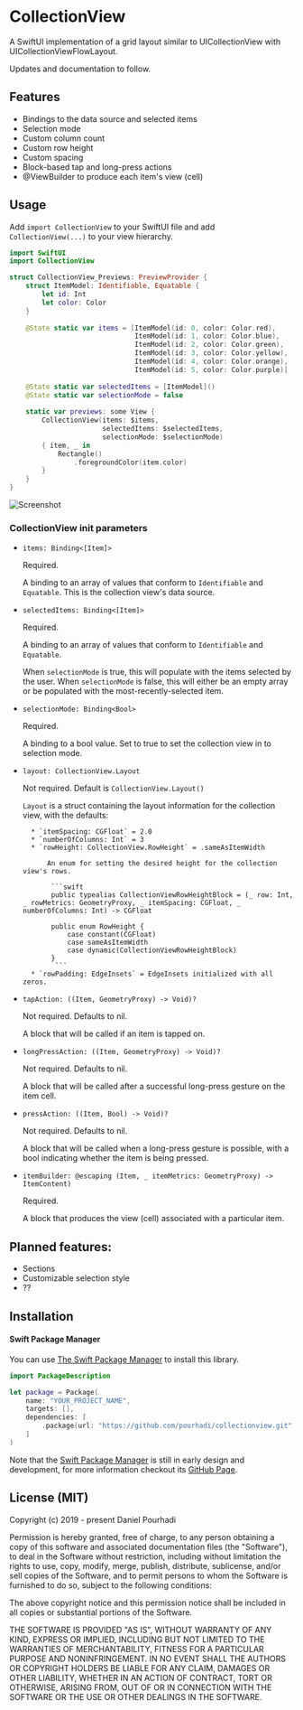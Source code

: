 # CollectionView

A SwiftUI implementation of a grid layout similar to UICollectionView with UICollectionViewFlowLayout.

Updates and documentation to follow.

## Features

* Bindings to the data source and selected items
* Selection mode
* Custom column count
* Custom row height
* Custom spacing
* Block-based tap and long-press actions
* @ViewBuilder to produce each item's view (cell)

## Usage

Add `import CollectionView` to your SwiftUI file and add `CollectionView(...)` to your view hierarchy. 

```swift
import SwiftUI
import CollectionView

struct CollectionView_Previews: PreviewProvider {
    struct ItemModel: Identifiable, Equatable {
        let id: Int
        let color: Color
    }
    
    @State static var items = [ItemModel(id: 0, color: Color.red),
                               ItemModel(id: 1, color: Color.blue),
                               ItemModel(id: 2, color: Color.green),
                               ItemModel(id: 3, color: Color.yellow),
                               ItemModel(id: 4, color: Color.orange),
                               ItemModel(id: 5, color: Color.purple)]
    
    @State static var selectedItems = [ItemModel]()
    @State static var selectionMode = false
    
    static var previews: some View {
        CollectionView(items: $items,
                       selectedItems: $selectedItems,
                       selectionMode: $selectionMode)
        { item, _ in
            Rectangle()
                .foregroundColor(item.color)
        }
    }
}

```
![Screenshot](https://github.com/pourhadi/collectionview/blob/master/screenshot.png?raw=true)

### CollectionView init parameters

 * `items: Binding<[Item]>`

    Required. 

    A binding to an array of values that conform to `Identifiable` and `Equatable`. This is the collection view's data source.

* `selectedItems: Binding<[Item]>`

    Required.

    A binding to an array of values that conform to `Identifiable` and `Equatable`.

    When `selectionMode` is true, this will populate with the items selected by the user. When `selectionMode` is false, this will either be an empty array or be populated with the most-recently-selected item.

* `selectionMode: Binding<Bool>`

    Required.

    A binding to a bool value. Set to true to set the collection view in to selection mode.

* `layout: CollectionView.Layout`

    Not required. Default is `CollectionView.Layout()`
    
    `Layout` is a struct containing the layout information for the collection view, with the defaults:
   
        * `itemSpacing: CGFloat` = 2.0
        * `numberOfColumns: Int` = 3   
        * `rowHeight: CollectionView.RowHeight` = .sameAsItemWidth

            An enum for setting the desired height for the collection view's rows.

             ```swift
             public typealias CollectionViewRowHeightBlock = (_ row: Int, _ rowMetrics: GeometryProxy, _ itemSpacing: CGFloat, _ numberOfColumns: Int) -> CGFloat

             public enum RowHeight {
                 case constant(CGFloat)
                 case sameAsItemWidth
                 case dynamic(CollectionViewRowHeightBlock)
             }
              ```
        * `rowPadding: EdgeInsets` = EdgeInsets initialized with all zeros.

* `tapAction: ((Item, GeometryProxy) -> Void)?`

    Not required. Defaults to nil.

    A block that will be called if an item is tapped on.

* `longPressAction: ((Item, GeometryProxy) -> Void)?`

    Not required. Defaults to nil.

    A block that will be called after a successful long-press gesture on the item cell.
    
* `pressAction: ((Item, Bool) -> Void)?`

    Not required. Defaults to nil.

    A block that will be called when a long-press gesture is possible, with a bool indicating whether the item is being pressed.
    
* `itemBuilder: @escaping (Item, _ itemMetrics: GeometryProxy) -> ItemContent)`

    Required.

    A block that produces the view (cell) associated with a particular item.
    


## Planned features:
* Sections
* Customizable selection style
* ??

## Installation

#### Swift Package Manager
You can use [The Swift Package Manager](https://swift.org/package-manager) to install this library.

```swift
import PackageDescription

let package = Package(
    name: "YOUR_PROJECT_NAME",
    targets: [],
    dependencies: [
        .package(url: "https://github.com/pourhadi/collectionview.git", .branch("master"))    
    ]
)
```

Note that the [Swift Package Manager](https://swift.org/package-manager) is still in early design and development, for more information checkout its [GitHub Page](https://github.com/apple/swift-package-manager).

## License (MIT)

Copyright (c) 2019 - present Daniel Pourhadi

Permission is hereby granted, free of charge, to any person obtaining a copy
of this software and associated documentation files (the "Software"), to deal
in the Software without restriction, including without limitation the rights
to use, copy, modify, merge, publish, distribute, sublicense, and/or sell
copies of the Software, and to permit persons to whom the Software is
furnished to do so, subject to the following conditions:

The above copyright notice and this permission notice shall be included in
all copies or substantial portions of the Software.

THE SOFTWARE IS PROVIDED "AS IS", WITHOUT WARRANTY OF ANY KIND, EXPRESS OR
IMPLIED, INCLUDING BUT NOT LIMITED TO THE WARRANTIES OF MERCHANTABILITY,
FITNESS FOR A PARTICULAR PURPOSE AND NONINFRINGEMENT. IN NO EVENT SHALL THE
AUTHORS OR COPYRIGHT HOLDERS BE LIABLE FOR ANY CLAIM, DAMAGES OR OTHER
LIABILITY, WHETHER IN AN ACTION OF CONTRACT, TORT OR OTHERWISE, ARISING FROM,
OUT OF OR IN CONNECTION WITH THE SOFTWARE OR THE USE OR OTHER DEALINGS IN
THE SOFTWARE.
